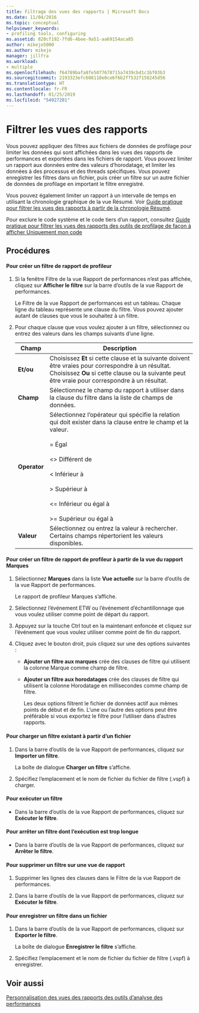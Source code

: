 ```yaml
---
title: Filtrage des vues des rapports | Microsoft Docs
ms.date: 11/04/2016
ms.topic: conceptual
helpviewer_keywords:
- profiling tools, configuring
ms.assetid: 820cf192-7fd6-4bee-9a51-aa69154aca85
author: mikejo5000
ms.author: mikejo
manager: jillfra
ms.workload:
- multiple
ms.openlocfilehash: f64789bafa8fe5077678715a7439cbd1c1bf03b3
ms.sourcegitcommit: 2193323efc608118e0ce6f6b2ff532f158245d56
ms.translationtype: HT
ms.contentlocale: fr-FR
ms.lasthandoff: 01/25/2019
ms.locfileid: "54927201"
---
```

# <a name="filter-report-views"></a>Filtrer les vues des rapports
Vous pouvez appliquer des filtres aux fichiers de données de profilage pour limiter les données qui sont affichées dans les vues des rapports de performances et exportées dans les fichiers de rapport. Vous pouvez limiter un rapport aux données entre des valeurs d’horodatage, et limiter les données à des processus et des threads spécifiques. Vous pouvez enregistrer les filtres dans un fichier, puis créer un filtre sur un autre fichier de données de profilage en important le filtre enregistré.  
  
 Vous pouvez également limiter un rapport à un intervalle de temps en utilisant la chronologie graphique de la vue Résumé. Voir [Guide pratique pour filtrer les vues des rapports à partir de la chronologie Résumé](../profiling/how-to-filter-report-views-from-the-summary-timeline.md).  
  
 Pour exclure le code système et le code tiers d’un rapport, consultez [Guide pratique pour filtrer les vues des rapports des outils de profilage de façon à afficher Uniquement mon code](../profiling/how-to-filter-profiling-tools-report-views-to-display-just-my-code.md)  
  
## <a name="procedures"></a>Procédures  
  
#### <a name="to-create-a-profiler-report-filter"></a>Pour créer un filtre de rapport de profileur  
  
1.  Si la fenêtre Filtre de la vue Rapport de performances n’est pas affichée, cliquez sur **Afficher le filtre** sur la barre d’outils de la vue Rapport de performances.  
  
     Le Filtre de la vue Rapport de performances est un tableau. Chaque ligne du tableau représente une clause du filtre. Vous pouvez ajouter autant de clauses que vous le souhaitez à un filtre.  
  
2.  Pour chaque clause que vous voulez ajouter à un filtre, sélectionnez ou entrez des valeurs dans les champs suivants d’une ligne.  
  
    |Champ|Description|  
    |-----------|-----------------|  
    |**Et/ou**|Choisissez **Et** si cette clause et la suivante doivent être vraies pour correspondre à un résultat. Choisissez **Ou** si cette clause ou la suivante peut être vraie pour correspondre à un résultat.|  
    |**Champ**|Sélectionnez le champ du rapport à utiliser dans la clause du filtre dans la liste de champs de données.|  
    |**Operator**|Sélectionnez l’opérateur qui spécifie la relation qui doit exister dans la clause entre le champ et la valeur.<br /><br /> =    Égal<br /><br /> <>  Différent de<br /><br /> <    Inférieur à<br /><br /> >    Supérieur à<br /><br /> <=  Inférieur ou égal à<br /><br /> >=  Supérieur ou égal à|  
    |**Valeur**|Sélectionnez ou entrez la valeur à rechercher. Certains champs répertorient les valeurs disponibles.|  
  
  
#### <a name="to-create-a-profiler-report-filter-from-the-marks-report-view"></a>Pour créer un filtre de rapport de profileur à partir de la vue du rapport Marques  
  
1. Sélectionnez **Marques** dans la liste **Vue actuelle** sur la barre d’outils de la vue Rapport de performances.  
  
    Le rapport de profileur Marques s’affiche.  
  
2. Sélectionnez l’événement ETW ou l’événement d’échantillonnage que vous voulez utiliser comme point de départ du rapport.  
  
3. Appuyez sur la touche Ctrl tout en la maintenant enfoncée et cliquez sur l’événement que vous voulez utiliser comme point de fin du rapport.  
  
4. Cliquez avec le bouton droit, puis cliquez sur une des options suivantes :  
  
   - **Ajouter un filtre aux marques** crée des clauses de filtre qui utilisent la colonne Marque comme champ de filtre.  
  
   - **Ajouter un filtre aux horodatages** crée des clauses de filtre qui utilisent la colonne Horodatage en millisecondes comme champ de filtre.  
  
     Les deux options filtrent le fichier de données actif aux mêmes points de début et de fin. L’une ou l’autre des options peut être préférable si vous exportez le filtre pour l’utiliser dans d’autres rapports.  
  
#### <a name="to-load-an-existing-filter-from-a-file"></a>Pour charger un filtre existant à partir d’un fichier  
  
1.  Dans la barre d’outils de la vue Rapport de performances, cliquez sur **Importer un filtre**.  
  
     La boîte de dialogue **Charger un filtre** s’affiche.  
  
2.  Spécifiez l’emplacement et le nom de fichier du fichier de filtre (.vspf) à charger.  
  
#### <a name="to-execute-a-filter"></a>Pour exécuter un filtre  
  
-   Dans la barre d’outils de la vue Rapport de performances, cliquez sur **Exécuter le filtre**.  
  
#### <a name="to-stop-a-filter-that-is-taking-too-long-to-execute"></a>Pour arrêter un filtre dont l’exécution est trop longue  
  
-   Dans la barre d’outils de la vue Rapport de performances, cliquez sur **Arrêter le filtre**.  
  
#### <a name="to-remove-a-filter-on-a-report-view"></a>Pour supprimer un filtre sur une vue de rapport  
  
1.  Supprimer les lignes des clauses dans le Filtre de la vue Rapport de performances.  
  
2.  Dans la barre d’outils de la vue Rapport de performances, cliquez sur **Exécuter le filtre**.  
  
#### <a name="to-save-a-filter-to-a-file"></a>Pour enregistrer un filtre dans un fichier  
  
1.  Dans la barre d’outils de la vue Rapport de performances, cliquez sur **Exporter le filtre**.  
  
     La boîte de dialogue **Enregistrer le filtre** s’affiche.  
  
2.  Spécifiez l’emplacement et le nom de fichier du fichier de filtre (.vspf) à enregistrer.  
  
## <a name="see-also"></a>Voir aussi  
 [Personnalisation des vues des rapports des outils d’analyse des performances](../profiling/customizing-performance-tools-report-views.md)